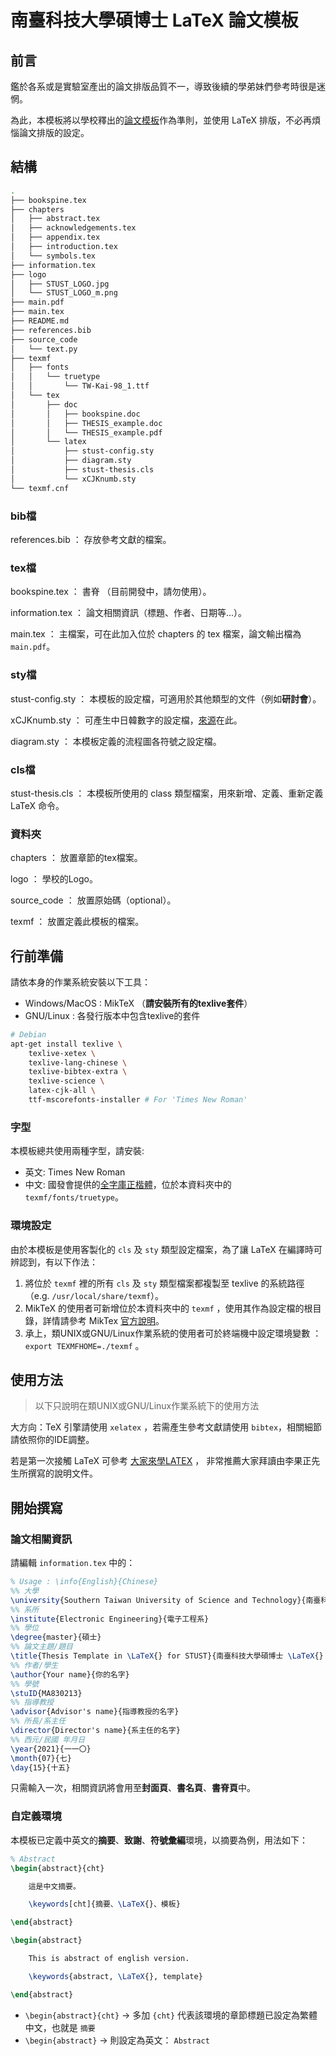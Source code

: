 # 南臺科技大學碩博士 LaTeX 論文模板

## 前言

鑑於各系或是實驗室產出的論文排版品質不一，導致後續的學弟妹們參考時很是迷惘。

為此，本模板將以學校釋出的[論文模板](./texmf/doc/THESIS_example.pdf)作為準則，並使用 LaTeX 排版，不必再煩惱論文排版的設定。

## 結構

```bash
.
├── bookspine.tex
├── chapters
│   ├── abstract.tex
│   ├── acknowledgements.tex
│   ├── appendix.tex
│   ├── introduction.tex
│   └── symbols.tex
├── information.tex
├── logo
│   ├── STUST_LOGO.jpg
│   └── STUST_LOGO_m.png
├── main.pdf
├── main.tex
├── README.md
├── references.bib
├── source_code
│   └── text.py
├── texmf
│   ├── fonts
│   │   └── truetype
│   │       └── TW-Kai-98_1.ttf
│   └── tex
│       ├── doc
│       │   ├── bookspine.doc
│       │   ├── THESIS_example.doc
│       │   └── THESIS_example.pdf
│       └── latex
│           ├── stust-config.sty
│           ├── diagram.sty
│           ├── stust-thesis.cls
│           └── xCJKnumb.sty
└── texmf.cnf
```

### bib檔

references.bib ： 存放參考文獻的檔案。

### tex檔

bookspine.tex ： 書脊 （目前開發中，請勿使用）。

information.tex ： 論文相關資訊（標題、作者、日期等...）。

main.tex ： 主檔案，可在此加入位於 chapters 的 tex 檔案，論文輸出檔為 `main.pdf`。

### sty檔

stust-config.sty ： 本模板的設定檔，可適用於其他類型的文件（例如**研討會**）。

xCJKnumb.sty ： 可產生中日韓數字的設定檔，[來源](http://latex.ustc.googlepages.com/xCJKnumb.tar.gz)在此。

diagram.sty ： 本模板定義的流程圖各符號之設定檔。

### cls檔

stust-thesis.cls ： 本模板所使用的 class 類型檔案，用來新增、定義、重新定義 LaTeX 命令。

### 資料夾

chapters ： 放置章節的tex檔案。

logo ： 學校的Logo。

source_code ： 放置原始碼（optional）。

texmf ： 放置定義此模板的檔案。

## 行前準備

請依本身的作業系統安裝以下工具：

- Windows/MacOS : MikTeX （**請安裝所有的texlive套件**）
- GNU/Linux : 各發行版本中包含texlive的套件

```bash
# Debian
apt-get install texlive \
	texlive-xetex \
	texlive-lang-chinese \
	texlive-bibtex-extra \
	texlive-science \
	latex-cjk-all \
	ttf-mscorefonts-installer # For 'Times New Roman'
```

### 字型

本模板總共使用兩種字型，請安裝:
- 英文: Times New Roman
- 中文: 國發會提供的[全字庫正楷體](https://data.gov.tw/dataset/5961)，位於本資料夾中的 `texmf/fonts/truetype`。 

### 環境設定

由於本模板是使用客製化的 `cls` 及 `sty` 類型設定檔案，為了讓 LaTeX 在編譯時可辨認到，有以下作法：

1. 將位於 `texmf` 裡的所有 `cls` 及 `sty` 類型檔案都複製至 texlive 的系統路徑（e.g. `/usr/local/share/texmf`）。
2. MikTeX 的使用者可新增位於本資料夾中的 `texmf` ，使用其作為設定檔的根目錄，詳情請參考 MikTex [官方說明](https://miktex.org/kb/texmf-roots)。
3. 承上，類UNIX或GNU/Linux作業系統的使用者可於終端機中設定環境變數 ： `export TEXMFHOME=./texmf` 。

## 使用方法

> 以下只說明在類UNIX或GNU/Linux作業系統下的使用方法

大方向：TeX 引擎請使用 `xelatex` ，若需產生參考文獻請使用 `bibtex`，相關細節請依照你的IDE調整。

若是第一次接觸 LaTeX 可參考 [大家來學LATEX](https://jupiter.math.nctu.edu.tw/~smchang/latex/latex123.pdf) ， 非常推薦大家拜讀由李果正先生所撰寫的說明文件。

## 開始撰寫

### 論文相關資訊

請編輯 `information.tex` 中的：

```tex
% Usage : \info{English}{Chinese}
%% 大學
\university{Southern Taiwan University of Science and Technology}{南臺科技大學}
%% 系所
\institute{Electronic Engineering}{電子工程系}
%% 學位
\degree{master}{碩士}
%% 論文主題/題目
\title{Thesis Template in \LaTeX{} for STUST}{南臺科技大學碩博士 \LaTeX{} 論文模板}
%% 作者/學生
\author{Your name}{你的名字}
%% 學號
\stuID{MA830213}
%% 指導教授
\advisor{Advisor's name}{指導教授的名字}
%% 所長/系主任
\director{Director's name}{系主任的名字}
%% 西元/民國 年月日
\year{2021}{一一〇}
\month{07}{七}
\day{15}{十五}
```

只需輸入一次，相關資訊將會用至**封面頁**、**書名頁**、**書脊頁**中。

### 自定義環境

本模板已定義中英文的**摘要**、**致謝**、**符號彙編**環境，以摘要為例，用法如下：

```tex
% Abstract
\begin{abstract}{cht}

    這是中文摘要。

    \keywords[cht]{摘要、\LaTeX{}、模板}

\end{abstract}

\begin{abstract}

    This is abstract of english version.

    \keywords{abstract, \LaTeX{}, template}

\end{abstract}
```

- `\begin{abstract}{cht}` → 多加 `{cht}` 代表該環境的章節標題已設定為繁體中文，也就是 `摘要`
- `\begin{abstract}` → 則設定為英文： `Abstract`
